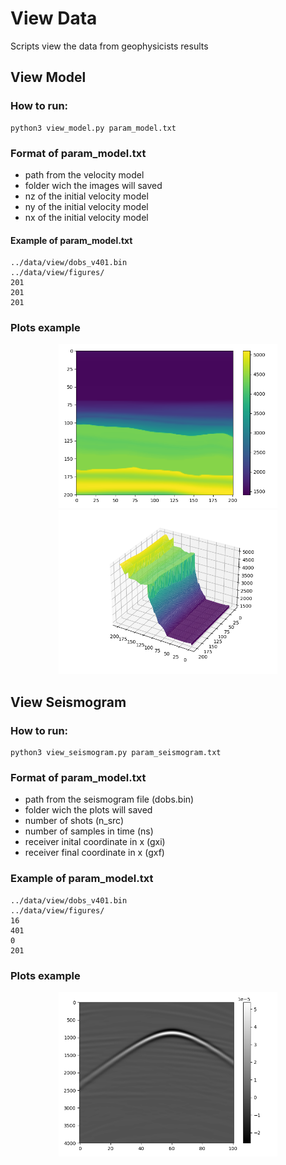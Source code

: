 # View Data
Scripts view the data from geophysicists results

## View Model

### How to run:
``````
python3 view_model.py param_model.txt
``````

### Format of param_model.txt
* path from the velocity model
* folder wich the images will saved
* nz of the initial velocity model
* ny of the initial velocity model
* nx of the initial velocity model

#### Example of param_model.txt
``````
../data/view/dobs_v401.bin
../data/view/figures/
201
201
201
``````
### Plots example

<p align="center">
  <img src="../plots_examples/model2D.png" width="350" title="hover text">
  <img src="../plots_examples/model3D.png" width="350" title="hover text">
</p>

## View Seismogram

### How to run:
``````
python3 view_seismogram.py param_seismogram.txt
``````

### Format of param_model.txt
* path from the seismogram file (dobs.bin)
* folder wich the plots will saved
* number of shots (n_src)
* number of samples in time (ns)
* receiver inital coordinate in x (gxi)
* receiver final coordinate in x (gxf)

### Example of param_model.txt
``````
../data/view/dobs_v401.bin
../data/view/figures/
16
401
0
201
``````
### Plots example

<p align="center">
  <img src="../plots_examples/seismogram.png" width="350" title="hover text">
</p>

